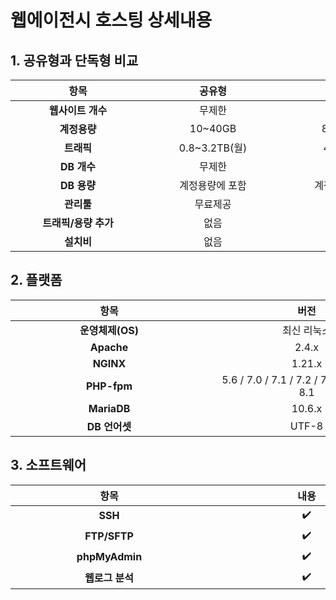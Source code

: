 # 웹에이전시 호스팅 상세내용

## 1. 공유형과 단독형 비교


| <div style="width: 200px;">항목</div> | <div style="width: 200px;">공유형</div> | <div style="width: 200px;">단독형</div> |
| :---:  | :---: | :---: |
| **웹사이트 개수** | 무제한 | 무제한 |
| **계정용량** | 10~40GB | 80~640GB |
| **트래픽** | 0.8~3.2TB(월) | 4~7TB(월) |
| **DB 개수** | 무제한 | 무제한 |
| **DB 용량** | 계정용량에 포함 | 계정용량에 포함 |
| **관리툴** | 무료제공 | 무료제공 |
| **트래픽/용량 추가** | 없음 | 없음 |
| **설치비** | 없음 | 없음 |


## 2. 플랫폼

| <div style="width: 300px;">항목</div> | <div style="width: 300px;">버전</div> |
| :---:  | :---: |
| **운영체제(OS)** | 최신 리눅스 |
| **Apache** | 2.4.x |
| **NGINX** | 1.21.x |
| **PHP-fpm** | 5.6 / 7.0 / 7.1 / 7.2 / 7.3 / 7.4 / 8.0 / 8.1 |
| **MariaDB** | 10.6.x |
| **DB 언어셋** |  UTF-8 |

## 3. 소프트웨어

| <div style="width: 300px;">항목</div> | <div style="width: 300px;">내용</div> |
| :---:  | :---: |
| **SSH** | ✔️ |
| **FTP/SFTP** | ✔️ |
| **phpMyAdmin** | ✔️ |
| **웹로그 분석** | ✔️ |
